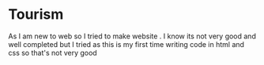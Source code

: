 # Tourism
As I am new to web so I tried to make website . I know its not very good and well completed but I tried as this is my first time writing code in html and css so that's not very good

